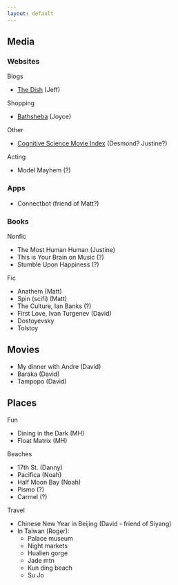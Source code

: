 ```yaml
---
layout: default
---
```


## Media ##

### Websites ###

Blogs

* [The Dish](//dish.andrewsullivan.com) (Jeff)

Shopping

* [Bathsheba](//bathsheba.com) (Joyce)

Other

* [Cognitive Science Movie Index](//www.indiana.edu/~cogfilms/) (Desmond? Justine?)

Acting

* Model Mayhem (?)

### Apps ###

* Connectbot (friend of Matt?)

### Books ###

Nonfic

* The Most Human Human (Justine)
* This is Your Brain on Music (?)
* Stumble Upon Happiness (?)

Fic

* Anathem (Matt)
* Spin (scifi) (Matt)
* The Culture, Ian Banks (?)
* First Love, Ivan Turgenev (David)
* Dostoyevsky
* Tolstoy

## Movies ##

* My dinner with Andre (David)
* Baraka (David)
* Tampopo (David)

## Places ##

Fun

* Dining in the Dark (MH)
* Float Matrix (MH)

Beaches

* 17th St. (Danny)
* Pacifica (Noah)
* Half Moon Bay (Noah)
* Pismo (?)
* Carmel (?)

Travel

* Chinese New Year in Beijing (David - friend of Siyang)
* In Taiwan (Roger):
  * Palace museum
  * Night markets
  * Hualien gorge
  * Jade mtn
  * Kun ding beach
  * Su Jo